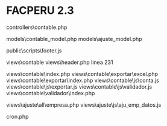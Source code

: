 # FACPERU 2.3

controllers\contable.php


models\contable_model.php
models\ajuste_model.php

public\scripts\footer.js


views\contable
views\header.php   linea 231

views\contable\index.php
views\contable\exportar\excel.php
views\contable\exportar\index.php
views\contable\js\conta.js
views\contable\js\exportar.js
views\contable\js\validador.js
views\contable\validador\index.php

views\ajuste\all\empresa.php
views\ajuste\js\aju_emp_datos.js

cron.php